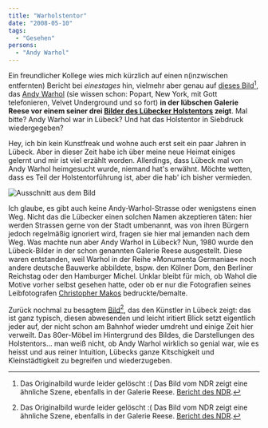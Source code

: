 ```yaml
---
title: "Warholstentor"
date: "2008-05-10"
tags:
  - "Gesehen"
persons:
  - "Andy Warhol"
---
```


Ein freundlicher Kollege wies mich kürzlich auf einen n(inzwischen entfernten) Bericht bei _einestages_ hin, vielmehr aber genau auf [dieses Bild](https://www.ndr.de/kultur/kunst/warhol113_v-contentxl.jpg)[^1], das [Andy Warhol](http://de.wikipedia.org/wiki/Andy_Warhol) (sie wissen schon: Popart, New York, mit Gott telefonieren, Velvet Underground und so fort) **in der lübschen Galerie Reese vor einem seiner drei [Bilder des Lübecker Holstentors](http://dokbase.digicult-museen.net/eingabe/bilder/data/600/72/2008-126.jpg) zeigt**. Mal bitte? Andy Warhol war in Lübeck? Und hat das Holstentor in Siebdruck wiedergegeben?

Hey, ich bin kein Kunstfreak und wohne auch erst seit ein paar Jahren in Lübeck. Aber in dieser Zeit habe ich über meine neue Heimat einiges gelernt und mir ist viel erzählt worden. Allerdings, dass Lübeck mal von Andy Warhol heimgesucht wurde, niemand hat's erwähnt. Möchte wetten, dass es Teil der Holstentorführung ist, aber die hab' ich bisher vermieden.

![Ausschnitt aus dem Bild](/images/codecandies/ZZ3EA71AF5.png)

Ich glaube, es gibt auch keine Andy-Warhol-Strasse oder wenigstens einen Weg. Nicht das die Lübecker einen solchen Namen akzeptieren täten: hier werden Strassen gerne von der Stadt umbenannt, was von ihren Bürgern jedoch regelmäßig ignoriert wird, fragen sie hier mal jemanden nach dem Weg. Was machte nun aber Andy Warhol in Lübeck? Nun, 1980 wurde den Lübeck-Bilder in der schon genannten Galerie Reese ausgestellt. Diese waren entstanden, weil Warhol in der Reihe »Monumenta Germaniae« noch andere deutsche Bauwerke abbildete, bspw. den Kölner Dom, den Berliner Reichstag oder den Hamburger Michel. Unklar bleibt für mich, ob Wahol die Motive vorher selbst gesehen hatte, oder ob er nur die Fotografien seines Leibfotografen [Christopher Makos](http://en.wikipedia.org/wiki/Christopher_Makos) bedruckte/bemalte.

Zurück nochmal zu besagtem [Bild](https://www.ndr.de/kultur/kunst/warhol113_v-contentxl.jpg)[^1], das den Künstler in Lübeck zeigt: das ist ganz typisch, diesen abwesenden und leicht iritiert Blick setzt eigentlich jeder auf, der nicht schon am Bahnhof wieder umdreht und einige Zeit hier verweilt. Das 80er-Möbel im Hintergrund des Bildes, die Darstellungen des Holstentors… man weiß nicht, ob Andy Warhol wirklich so genial war, wie es heisst und aus reiner Intuition, Lübecks ganze Kitschigkeit und Kleinstädtigkeit zu begreifen und wiederzugeben.

[^1]: Das Originalbild wurde leider gelöscht :( Das Bild vom NDR zeigt eine ähnliche Szene, ebenfalls in der Galerie Reese. [Bericht des NDR](https://www.ndr.de/geschichte/chronologie/Andy-Warhol-bringt-die-Pop-Art-vor-40-Jahren-nach-Luebeck,andywarhol101.html).
